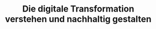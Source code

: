 ---
id: "mikropolis" # nochmal überlegen
method: "Seminar"
institution: "Fakultät für Mathematik, Informatik & Naturwissenschaften"
title: "Die digitale Transformation verstehen und nachhaltig gestalten"
title_project: 
title_short: "Mikropolis"
period: "Oct 22 ­­- Sep 23 (12 months)"
foerderlinie: "Data Literacy im Bereich 'Fachübergreifende Lehrveranstaltungen'"
round: "1"
lecture2go: "67585"
uhh_url: "https://www.hcl.uni-hamburg.de/ddlitlab/data-literacy-lehrlabor/erste-foerderrunde/01-mikropolis.html"
contributors: "Larissa Gebken"
mentors: "Dr. Martin Semmann, Prof. Dr. Janick Edinger, Prof. Dr. Arno Rolf, Dr. Lothar Hotz"
quote: "Das Projekt arbeitet mit Daten auf einer Metaebene. Es rückt die durch Entstofflichung bzw. Dematerialisierung in Daten transferierten Dingen, Handlungen und Bedürfnissen ins Zentrum der Betrachtung. Daraus entsteht der Digitalisierungspfad, der grundlegende Veränderungen gesellschaftlicher Infrastrukturen hervorrufen wird."
text: |
    ### Plattform MikroPolis.org

    Die Zivilgesellschaft steht vor deutlichen Umbrüchen. Sowohl gesellschaftlich als auch digitale Transformationen gilt es in den nächsten Jahren zu bewältigen. Diese sollten jedoch nicht getrennt, sondern verzahnt zueinander betrachtet werden. Beide Entwicklungen stellt das Seminar in den Vordergrund. In diesem Spannungsfeld gibt es eine Vielzahl an Herausforderungen, die es zu bewältigen gilt. Um diesem gerecht zu werden, braucht es Menschen, die sich ihrer gesellschaftlichen Verantwortung bewusstwerden. Damit aus dem Bewusstsein kritische Reflektion und Handlungsfähigkeit resultiert, bedarf es entsprechendem Basiswissen zur Digitalen Transformation. Innerhalb des Seminars Mikropolis wurde dieses den Studierenden aus verschiedenen Fachdisziplinen mit einem innovativen didaktischen Konzept vermittelt und angewendet. Zentraler Anknüpfungspunkt ist hierfür die Plattform Mikropolis.org, die Essays von Lehrenden sowie von Studierenden erstellte Videos und Storyboards bereitstellt. Um den Studierenden die Beschäftigung mit den Dynamiken der digitalen Transformation zu erleichtern, wurde mit dem Digitalisierungspfad gearbeitet. Dieser zeigt den Verlauf der Digitalisierung, schafft plausible Erzählungen der digitalen Transformation und dokumentiert die Auseinandersetzungen, die im Rahmen der Digitalisierung stattgefunden haben.

    ### Rückblick und Ergebnisse

    Im Zuge der Lehrveranstaltung wurde umfassendes Handlungswissen zur digitalen Transformation an die Studierenden vermittelt. Ausgehend von diesem Wissen war das Ziel, dass Studierende sich selbstständig in Kleingruppen mit einer Fragestellung zu Nachhaltigkeit und digitaler Transformation vertieft auseinandersetzen. Sie wurden dabei von den Lehrenden engmaschig betreut. Als Resultat dieser kritischen Reflektion und Anwendung des gelernten wurden in drei heterogen zusammengesetzte Teams spannende Kurzfilme produziert. Diese wurden im Sinne der Third Mission der UHH im Zuge eines Kurzfilmslams der Öffentlichkeit vorgeführt und diskutiert.
    
    Team 1 erkundete die Kreislaufwirtschaft unter Berücksichtigung neuer Technologien. Im Zentrum stand dabei die Frage, ob und wie Nachhaltigkeit und Klimaschutz mit unserem Wirtschaftssystem verbunden werden kann. Team 2 beschäftigte sich mit Chat Bots, die mit uns befreundet sein wollen. Dabei lag ein Schwerpunkt auf ethischen Fragestellungen und, sie verantwortungsbewusst zu gestalten. Team 3 explorierte die Nachhaltigkeit von Rechenzentren. Das Team identifizierte kreative Wege, Rechenzentren klimafreundlicher zu betreiben und machte Vorschläge, wie jede Person dazu individuell einen Beitrag leisten kann.

    Neben den spannenden Erkenntnissen der Studierenden konnten auch die Lehrenden Erkenntnisse aus der Veranstaltung ziehen.
    
    Die Verknüpfung der digitalen Transformation mit Klimawandel und Nachhaltigkeit ist möglich und dringlich
    
    Der bewusste Einsatz von Kontroversen kann Diskussionen anregen. Dabei half insbesondere der Altersunterschied der Lehrenden
    
    Heterogene Gruppen fördern die Diskussionskultur
    
    Tonaufnahmen an neuen Orten fördern die Qualität der Projektergebnisse
    
    Neue Wege der Wissenschaftskommunikation mutig zu gehen, fördert die Motivation der Studierenden und kann neue Zielgruppen erreichen.

    Die Begeisterung der Studierenden für die Themen ist auch noch nach der Veranstaltung vorhanden und einige forschen weiter in diesen Themenfeldern.

    ### Tipps von Lehrenden für Lehrende

    Die Einbettung von Nachhaltigkeitsdiskussionen in jede Lehrveranstaltung hat das Potenzial, den Einfluss eigener Forschung auf die Gesellschaft zu verstärken. Indem Studierende dazu ermutigt werden, über die unmittelbaren Fachinhalte hinauszudenken und die Auswirkungen ihrer Arbeit auf Umwelt und Gesellschaft zu reflektieren, können innovative Lösungen für reale Probleme entwickelt werden, die einen positiven Wandel in verschiedenen Bereichen bewirken.

    Die Förderung von Kurzfilmslams anstelle klassischer Abschlusspräsentationen ist eine wirksame Möglichkeit, das von Studierenden geschaffene Wissen einer breiteren Öffentlichkeit zugänglich zu machen und entsprechend zu würdigen. Diese kreative Form der Präsentation ermöglicht es den Studierenden, komplexe Ideen verständlich und ansprechend zu präsentieren und trägt dazu bei, dass ihre Arbeiten über die Grenzen des akademischen Umfelds hinaus Gehör finden und potenziell positive Veränderungen in der Gesellschaft bewirken können.

image: 
image_credit: 
link_external: "https://mikropolis.org"
stine: "WiSe 2022/23: Seminar https://www.stine.uni-hamburg.de/scripts/mgrqispi.dll?APPNAME=CampusNet&PRGNAME=COURSEDETAILS&ARGUMENTS=-N000000000000001,-N000605,-N0,-N383434020075894,-N383434020008895,-N0,-N0,-N3,-ArMAbQd6hmWfZfBotmIf6xN294g5JOzytQqGV7fmwWdRYWBZ93umv4YPJOZRQvfoAODHyrDml7qKmxD63eZetQU5CxUpTejpQVDU5ejojmDmfYuijxfAkO-o7RffwrgHk4UaFmMR-YzGqYgmZQNDt3BwV3oLMeuRecWlARkZQHS7ZHIPVH-Rv4gWTxUR-YfHAOd6u3IR7xUmaVM5BvdHTHuPX4MRKxYLyYIoLvQ5PQB63OIRwQILaYqK3YQP0xdKmQzmK3fGXOzwK4oKhRI5VQzG3WUDjcuPkmNUKPQ5sfupLCQf9HjU-Pf6M7WBAxjpPWff9CfcNOuKu3Ipmm-ma3oVjxYKdVjUVxzGm3zww4IfN3z6TPvZYHBK-VNo6HgiZYSp6QDG34YWSQSWbWuBw7YATegH0fW5JOIHSejAe4MoKHq6DcZoVmdH8PMp-QzwsHNZwYQWkxqKvxMKvcQp57Nm7c-PmCYHlvgW37dZzvjKeCuKLPzLymg5xmIo0VYUpVMK5xZo0eUWEejKsOfZxVDWkCuHSVBHdYY5aPzZxOUKvWSPxQjKk4goQHqG7VBH0x-5f7UKUCQplVNWFmUPuQuPzmQp0WgUvxoUlHN5xefWIfNUaVB99xomwHYo8eQHdYkZovBKq4gBFRUKKmBKXfSpJcQPTW-mAHMmh3BmYHupXRD9AVBGHQfWpWBH0P-UBWYLbcuVAeYWH7UWtmD5hOBU8cYn9PNGZfM5XxoUxmfHD7dKMPZHZxWc9egndPZHg"
---